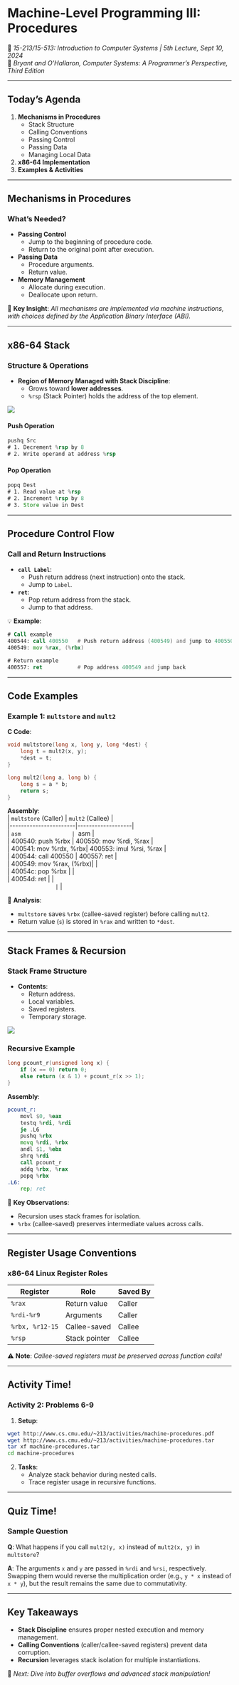 # Machine-Level Programming III: Procedures  
📅 *15-213/15-513: Introduction to Computer Systems | 5th Lecture, Sept 10, 2024*  
📖 *Bryant and O’Hallaron, Computer Systems: A Programmer’s Perspective, Third Edition*  

---

## **Today’s Agenda**  
1. **Mechanisms in Procedures**  
   - Stack Structure  
   - Calling Conventions  
   - Passing Control  
   - Passing Data  
   - Managing Local Data  
2. **x86-64 Implementation**  
3. **Examples & Activities**  

---

## **Mechanisms in Procedures**  
### **What’s Needed?**  
- **Passing Control**  
  - Jump to the beginning of procedure code.  
  - Return to the original point after execution.  
- **Passing Data**  
  - Procedure arguments.  
  - Return value.  
- **Memory Management**  
  - Allocate during execution.  
  - Deallocate upon return.  

📌 **Key Insight**: *All mechanisms are implemented via machine instructions, with choices defined by the Application Binary Interface (ABI).*  

---

## **x86-64 Stack**  
### **Structure & Operations**  
- **Region of Memory Managed with Stack Discipline**:  
  - Grows toward **lower addresses**.  
  - `%rsp` (Stack Pointer) holds the address of the top element.  

![](https://wy-static.wenxiaobai.com/chat-doc/f4615ea2cf2b18af6a64538498597502-image.png)  

#### **Push Operation**  
```asm
pushq Src  
# 1. Decrement %rsp by 8  
# 2. Write operand at address %rsp  
```

#### **Pop Operation**  
```asm
popq Dest  
# 1. Read value at %rsp  
# 2. Increment %rsp by 8  
# 3. Store value in Dest  
```

---

## **Procedure Control Flow**  
### **Call and Return Instructions**  
- **`call Label`**:  
  - Push return address (next instruction) onto the stack.  
  - Jump to `Label`.  
- **`ret`**:  
  - Pop return address from the stack.  
  - Jump to that address.  

💡 **Example**:  
```asm
# Call example  
400544: call 400550   # Push return address (400549) and jump to 400550  
400549: mov %rax, (%rbx)  

# Return example  
400557: ret           # Pop address 400549 and jump back  
```

---

## **Code Examples**  
### **Example 1: `multstore` and `mult2`**  
**C Code**:  
```c
void multstore(long x, long y, long *dest) {  
    long t = mult2(x, y);  
    *dest = t;  
}  

long mult2(long a, long b) {  
    long s = a * b;  
    return s;  
}  
```

**Assembly**:  
| `multstore` (Caller) | `mult2` (Callee) |  
|-----------------------|-------------------|  
| ```asm                | ```asm            |  
| 400540: push %rbx     | 400550: mov %rdi, %rax |  
| 400541: mov %rdx, %rbx| 400553: imul %rsi, %rax |  
| 400544: call 400550   | 400557: ret       |  
| 400549: mov %rax, (%rbx)|                 |  
| 40054c: pop %rbx      |                   |  
| 40054d: ret           |                   |  
```                | ```                |  

📝 **Analysis**:  
- `multstore` saves `%rbx` (callee-saved register) before calling `mult2`.  
- Return value (`s`) is stored in `%rax` and written to `*dest`.  

---

## **Stack Frames & Recursion**  
### **Stack Frame Structure**  
- **Contents**:  
  - Return address.  
  - Local variables.  
  - Saved registers.  
  - Temporary storage.  

![](https://wy-static.wenxiaobai.com/chat-doc/53678a8e0fc73839618914a7ae0e805b-image.png)  

### **Recursive Example**  
```c  
long pcount_r(unsigned long x) {  
    if (x == 0) return 0;  
    else return (x & 1) + pcount_r(x >> 1);  
}  
```

**Assembly**:  
```asm  
pcount_r:  
    movl $0, %eax  
    testq %rdi, %rdi  
    je .L6  
    pushq %rbx  
    movq %rdi, %rbx  
    andl $1, %ebx  
    shrq %rdi  
    call pcount_r  
    addq %rbx, %rax  
    popq %rbx  
.L6:  
    rep; ret  
```

📌 **Key Observations**:  
- Recursion uses stack frames for isolation.  
- `%rbx` (callee-saved) preserves intermediate values across calls.  

---

## **Register Usage Conventions**  
### **x86-64 Linux Register Roles**  
| **Register** | **Role**                | **Saved By** |  
|--------------|-------------------------|--------------|  
| `%rax`       | Return value            | Caller       |  
| `%rdi-%r9`   | Arguments               | Caller       |  
| `%rbx, %r12-15` | Callee-saved       | Callee       |  
| `%rsp`       | Stack pointer           | Callee       |  

⚠️ **Note**: *Callee-saved registers must be preserved across function calls!*  

---

## **Activity Time!**  
### **Activity 2: Problems 6-9**  
1. **Setup**:  
```bash  
wget http://www.cs.cmu.edu/~213/activities/machine-procedures.pdf  
wget http://www.cs.cmu.edu/~213/activities/machine-procedures.tar  
tar xf machine-procedures.tar  
cd machine-procedures  
```  
2. **Tasks**:  
   - Analyze stack behavior during nested calls.  
   - Trace register usage in recursive functions.  

---

## **Quiz Time!**  
### **Sample Question**  
**Q**: What happens if you call `mult2(y, x)` instead of `mult2(x, y)` in `multstore`?  

**A**: The arguments `x` and `y` are passed in `%rdi` and `%rsi`, respectively. Swapping them would reverse the multiplication order (e.g., `y * x` instead of `x * y`), but the result remains the same due to commutativity.  

---

## **Key Takeaways**  
- **Stack Discipline** ensures proper nested execution and memory management.  
- **Calling Conventions** (caller/callee-saved registers) prevent data corruption.  
- **Recursion** leverages stack isolation for multiple instantiations.  

🚀 *Next: Dive into buffer overflows and advanced stack manipulation!*  